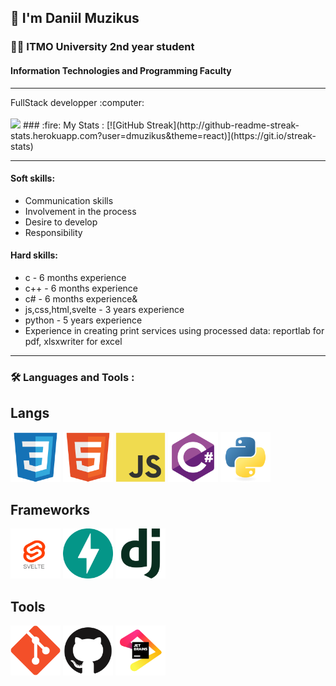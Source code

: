 ## 👋 I'm Daniil Muzikus
### 👨‍🎓 ITMO University 2nd year student
#### Information Technologies and Programming Faculty

--- 
<div>FullStack developper :computer:</div>
<br/>
<img src="https://media.giphy.com/media/M9gbBd9nbDrOTu1Mqx/giphy.gif" width="100"/>
### :fire: My Stats :
[![GitHub Streak](http://github-readme-streak-stats.herokuapp.com?user=dmuzikus&theme=react)](https://git.io/streak-stats)

---

<div>
  <div>
    <h4>Soft skills:</h4>
    <ul>
      <li>Communication skills</li>
      <li>Involvement in the process</li>
      <li>Desire to develop</li>
      <li>Responsibility</li>
    </ul>
  </div>
  <div>
    <h4>Hard skills:</h4>
    <ul>
      <li>c - 6 months experience</li>
      <li>c++ - 6 months experience</li>
      <li>c# - 6 months experience&</li>
      <li>js,css,html,svelte - 3 years experience</li>
      <li>python - 5 years experience</li>
      <li>Experience in creating print services using processed data: reportlab for pdf, xlsxwriter for excel</li>
    </ul>
  </div>
</div>

---

### :hammer_and_wrench: Languages and Tools :
## Langs
<div>
  <img src="https://github.com/devicons/devicon/blob/master/icons/css3/css3-original.svg" title="CSS" alt="CSS" width="80" height="80"/>
  <img src="https://github.com/devicons/devicon/blob/master/icons/html5/html5-original.svg" title="HTML" alt="HTML" width="80" height="80"/>
  <img src="https://github.com/devicons/devicon/blob/master/icons/javascript/javascript-original.svg" title="JS" alt="JS" width="80" height="80"/>
  <img src="https://github.com/devicons/devicon/blob/master/icons/csharp/csharp-original.svg" title="C#" alt="C#" width="80" height="80"/>
  <img src="https://github.com/devicons/devicon/blob/master/icons/python/python-original.svg" title="Python" alt="Python" width="80" height="80"/>
</div>

## Frameworks
<div>
  <img src="https://github.com/devicons/devicon/blob/master/icons/svelte/svelte-original-wordmark.svg" title="Svelte" alt="Svelte" width="80" height="80"/>
  <img src="https://github.com/devicons/devicon/blob/master/icons/fastapi/fastapi-original.svg" title="FastApi" alt="FastApi" width="80" height="80"/>
  <img src="https://github.com/devicons/devicon/blob/master/icons/django/django-plain.svg" title="Django" alt="Django" width="80" height="80"/>
</div>

## Tools
<div>
  <img src="https://github.com/devicons/devicon/blob/master/icons/git/git-original.svg" title="git" alt="git" width="80" height="80"/>
  <img src="https://github.com/devicons/devicon/blob/master/icons/github/github-original.svg" title="github" alt="github" width="80" height="80"/>
  <img src="https://github.com/devicons/devicon/blob/master/icons/jetbrains/jetbrains-original.svg" title="JetBrains" alt="JetBrains" width="80" height="80"/>
</div>
